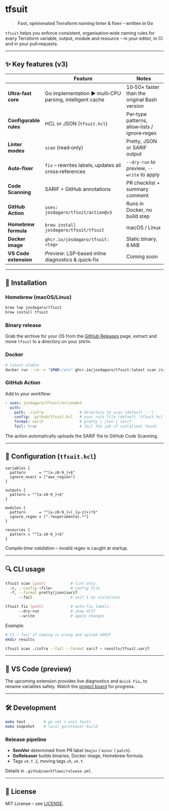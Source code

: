 # tfsuit

> **Fast, opinionated Terraform naming linter & fixer – written in Go**

`tfsuit` helps you enforce consistent, organisation‑wide naming rules for every Terraform variable, output, module and resource – in your editor, in CI and in your pull‑requests.

---

## ✨ Key features (v3)

|                        | Feature                                                  | Notes                                         |
| ---------------------- | -------------------------------------------------------- | --------------------------------------------- |
| **Ultra‑fast core**    | Go implementation ▶ multi‑CPU parsing, intelligent cache | 10‑50× faster than the original Bash version  |
| **Configurable rules** | HCL or JSON (`tfsuit.hcl`)                               | Per‑type patterns, allow‑lists / ignore‑regex |
| **Linter modes**       | `scan` (read‑only)                                       | Pretty, JSON or SARIF output                  |
| **Auto‑fixer**         | `fix` – rewrites labels, updates all cross‑references    | `--dry-run` to preview, `--write` to apply    |
| **Code Scanning**      | SARIF + GitHub annotations                               | PR checklist + summary comment                |
| **GitHub Action**      | `uses: josdagaro/tfsuit/action@v3`                       | Runs in Docker, no build step                 |
| **Homebrew formula**   | `brew install josdagaro/tfsuit/tfsuit`                   | macOS / Linux                                 |
| **Docker image**       | `ghcr.io/josdagaro/tfsuit:<tag>`                         | Static binary, 6 MiB                          |
| **VS Code extension**  | *Preview*: LSP‑based inline diagnostics & quick‑fix      | Coming soon                                   |

---

## 🚀 Installation

### Homebrew (macOS/Linux)

```bash
brew tap josdagaro/tfsuit
brew install tfsuit
```

### Binary release

Grab the archive for your OS from the [GitHub Releases](https://github.com/josdagaro/tfsuit/releases) page, extract and move `tfsuit` to a directory on your `$PATH`.

### Docker

```bash
# latest stable
docker run --rm -v "$PWD:/src" ghcr.io/josdagaro/tfsuit:latest scan /src
```

### GitHub Action

Add to your workflow:

```yaml
- uses: josdagaro/tfsuit/action@v3
  with:
    path: ./infra                # directory to scan (default '.')
    config: .github/tfsuit.hcl   # your rule file (default 'tfsuit.hcl')
    format: sarif                # pretty | json | sarif
    fail: true                   # fail the job if violations found
```

The action automatically uploads the SARIF file to GitHub Code Scanning.

---

## 📑 Configuration (`tfsuit.hcl`)

```hcl
variables {
  pattern      = "^[a-z0-9_]+$"
  ignore_exact = ["aws_region"]
}

outputs {
  pattern = "^[a-z0-9_]+$"
}

modules {
  pattern      = "^[a-z0-9_]+(_[a-z]+)?$"
  ignore_regex = [".*experimental.*"]
}

resources {
  pattern = "^[a-z0-9_]+$"
}
```

*Compile‑time validation* – invalid regex is caught at startup.

---

## 🔍 CLI usage

```bash
tfsuit scan [path]           # lint only
  -c, --config <file>        # config file
  -f, --format pretty|json|sarif
      --fail                 # exit 1 on violations

tfsuit fix [path]            # auto‑fix labels
      --dry-run              # show diff
      --write                # apply changes
```

Example:

```bash
# CI – fail if naming is wrong and upload SARIF
mkdir results

tfsuit scan ./infra --fail --format sarif > results/tfsuit.sarif
```

---

## 🧩 VS Code (preview)

The upcoming extension provides live diagnostics and `Quick Fix…` to rename variables safely. Watch the [project board](https://github.com/josdagaro/tfsuit/projects/1) for progress.

---

## 🛠 Development

```bash
make test        # go vet + unit tests
make snapshot    # local goreleaser build
```

### Release pipeline

- **SemVer** determined from PR label (`major` / `minor` / `patch`).
- **GoReleaser** builds binaries, Docker image, Homebrew formula.
- Tags `vX.Y.Z`, moving tags `vX`, `vX.Y`.

Details in `.github/workflows/release.yml`.

---

## 📜 License

MIT License – see [LICENSE](LICENSE).